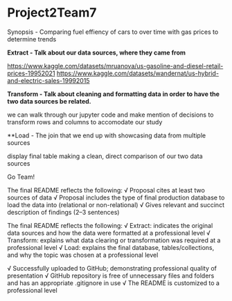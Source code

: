 # Project2Team7

Synopsis - Comparing fuel effiency of cars to over time with gas prices to determine trends


**Extract - Talk about our data sources, where they came from**

https://www.kaggle.com/datasets/mruanova/us-gasoline-and-diesel-retail-prices-19952021
https://www.kaggle.com/datasets/wandernat/us-hybrid-and-electric-sales-19992015

**Transform - Talk about cleaning and formatting data in order to have the two data sources be related.**

we can walk through our jupyter code and make mention of decisions to transform rows and columns to accomodate our study

**Load - The join that we end up with showcasing data from multiple sources

display final table making a clean, direct comparison of our two data sources



Go Team!

The final README reflects the following:
√ Proposal cites at least two sources of data
√ Proposal includes the type of final production database to load the data into (relational or non-relational)
√ Gives relevant and succinct description of findings (2–3 sentences)

The final README reflects the following:
√ Extract: indicates the original data sources and how the data were formatted at a professional level
√ Transform: explains what data clearing or transformation was required at a professional level
√ Load: explains the final database, tables/collections, and why the topic was chosen at a professional level

√ Successfully uploaded to
GitHub; demonstrating
professional quality of
presentation
√ GitHub repository is free of
unnecessary files and folders
and has an appropriate .gitignore
in use
√ The README is customized to
a professional level
